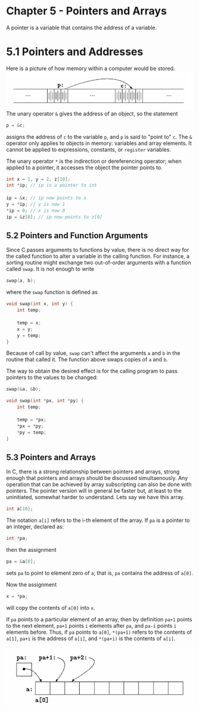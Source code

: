 # Chapter 5 - Pointers and Arrays
A pointer is a variable that contains the address of a variable.
# 5.1 Pointers and Addresses
Here is a picture of how memory within a computer would be stored.
![memory](memory.png)
The unary operator ```&``` gives the address of an object, so the statement
```c
p = &c;
```
assigns the address of ```c``` to the variable ```p```, and ```p``` is said to "point to" ```c```. The ```&``` operator only applies to objects in memory: variables and array elements. It cannot be applied to expressions, constants, or ```register``` variables.

The unary operator ```*``` is the indirection or dereferencing operator; when applied to a pointer, it accesses the object the pointer points to.
```c
int x = 1, y = 2, z[10];
int *ip; // ip is a pointer to int

ip = &x; // ip now points to x
y = *ip; // y is now 1
*ip = 0; // x is now 0
ip = &z[0]; // ip now points to z[0]
```
## 5.2 Pointers and Function Arguments
Since C passes arguments to functions by value, there is no direct way for the called function to alter a variable in the calling function. For instance, a sorting routine might exchange two out-of-order arguments with a function called ```swap```. It is not enough to write
```c
swap(a, b);
```
where the ```swap``` function is defined as
```c
void swap(int x, int y) {
    int temp;
    
    temp = x;
    x = y;
    y = temp;
}
```
Because of call by value, ```swap``` can't affect the arguments ```a``` and ```b``` in the routine that called it. The function above swaps copies of ```a``` and ```b```.

The way to obtain the desired effect is for the calling program to pass pointers to the values to be changed:
```c
swap(&a, &b);
```
```c
void swap(int *px, int *py) {
    int temp;

    temp = *px;
    *px = *py;
    *py = temp;
}
```
## 5.3 Pointers and Arrays
In C, there is a strong relationship between pointers and arrays, strong enough that pointers and arrays should be discussed simultaenously. Any operation that can be achieved by array subscripting can also be done with pointers. The pointer version will in general be faster but, at least to the uninitiated, somewhat harder to understand. Lets say we have this array.
```c
int a[10];
```
The notation ```a[i]``` refers to the i-th element of the array. If ```pa``` is a pointer to an integer, declared as:
```c
int *pa;
```
then the assignment
```c
pa = &a[0];
```
sets ```pa``` to point to element zero of ```a```; that is, ```pa``` contains the address of ```a[0]```.

Now the assignment
```c
x = *pa;
```
will copy the contents of ```a[0]``` into ```x```.

If ```pa``` points to a particular element of an array, then by definition ```pa+1``` points to the next element, ```pa+1``` points ```i``` elements after ```pa```, and ```pa-i``` points ```i``` elements before. Thus, if ```pa``` points to ```a[0]```, ```*(pa+1)``` refers to the contents of ```a[1]```, ```pa+i``` is the address of ```a[i]```, and ```*(pa+i)``` is the contents of ```a[i]```.

![pointerarray](pointerarray.png)